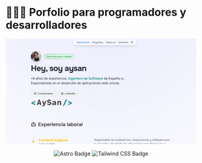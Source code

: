 # 👨🏻‍💻 Porfolio para programadores y desarrolladores

<div align="center">
<a href="https://aymara88.github.io/portfolio.dev">
<img src="./public/portfolio.png">
</a>
<p></p>
</div>

<div align="center">

![Astro Badge](https://img.shields.io/badge/Astro-FF3E00?logo=astro&logoColor=fff&style=flat)
![Tailwind CSS Badge](https://img.shields.io/badge/Tailwind%20CSS-06B6D4?logo=tailwindcss&logoColor=fff&style=flat)

</div>